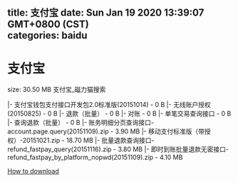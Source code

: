 
title: 支付宝
date: Sun Jan 19 2020 13:39:07 GMT+0800 (CST)    
categories: baidu
---

# 支付宝
size: 30.50 MB
 支付宝_磁力猫搜索
 
|- 支付宝钱包支付接口开发包2.0标准版(20151014) - 0 B
|- 无线账户授权(20150825) - 0 B
|- 退款（批量） - 0 B
|- 对账 - 0 B
|- 单笔交易查询接口 - 0 B
|- 查询退款（批量） - 0 B
|- 账务明细分页查询接口-account.page.query(20151109).zip - 3.90 MB
|- 移动支付标准版（带授权）-20151021.zip - 18.70 MB
|- 批量退款查询接口-refund_fastpay_query(20151116).zip - 3.80 MB
|- 即时到账批量退款无密接口-refund_fastpay_by_platform_nopwd(20151109).zip - 4.10 MB

[How to download](https://bpcam.bemobtrk.com/go/2ceec3aa-1ca2-46d6-b9ff-aaa5c184517c?jno=3982)